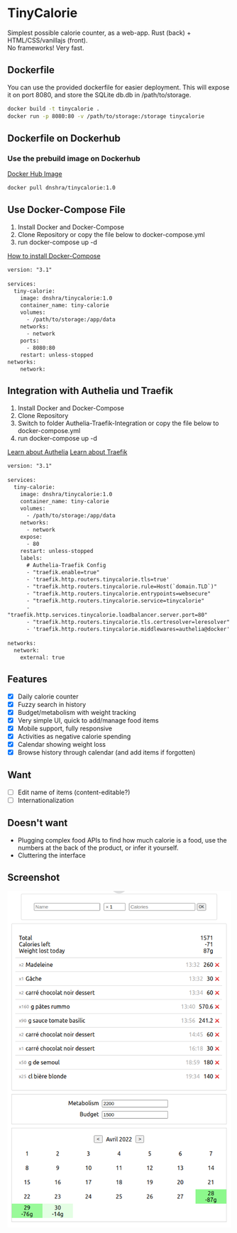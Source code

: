 # TinyCalorie

Simplest possible calorie counter, as a web-app. Rust (back) + HTML/CSS/vanillajs (front).  
No frameworks! Very fast.

## Dockerfile

You can use the provided dockerfile for easier deployment.
This will expose it on port 8080, and store the SQLite db.db in /path/to/storage.

```bash
docker build -t tinycalorie .
docker run -p 8080:80 -v /path/to/storage:/storage tinycalorie
```
## Dockerfile on Dockerhub

### Use the prebuild image on Dockerhub
[Docker Hub Image](https://hub.docker.com/r/dnshra/tinycalorie)
```bash
docker pull dnshra/tinycalorie:1.0
```
## Use Docker-Compose File
1. Install Docker and Docker-Compose
2. Clone Repository or copy the file below to docker-compose.yml
3. run docker-compose up -d

[How to install Docker-Compose](https://docs.docker.com/compose/install/)

```
version: "3.1"

services:
  tiny-calorie:
    image: dnshra/tinycalorie:1.0
    container_name: tiny-calorie
    volumes: 
      - /path/to/storage:/app/data
    networks:
      - network
    ports: 
      - 8080:80
    restart: unless-stopped
networks:
    network:
```

## Integration with Authelia und Traefik
1. Install Docker and Docker-Compose
2. Clone Repository 
3. Switch to folder Authelia-Traefik-Integration or copy the file below to docker-compose.yml
3. run docker-compose up -d

[Learn about Authelia](https://www.authelia.com/)
[Learn about Traefik](hhttps://traefik.io/)

```
version: "3.1"

services:
  tiny-calorie:
    image: dnshra/tinycalorie:1.0
    container_name: tiny-calorie
    volumes: 
      - /path/to/storage:/app/data
    networks:
      - network
    expose: 
      - 80
    restart: unless-stopped
    labels:
      # Authelia-Traefik Config
      - "traefik.enable=true"
      - 'traefik.http.routers.tinycalorie.tls=true'
      - "traefik.http.routers.tinycalorie.rule=Host(`domain.TLD`)"
      - "traefik.http.routers.tinycalorie.entrypoints=websecure"
      - "traefik.http.routers.tinycalorie.service=tinycalorie"
      - "traefik.http.services.tinycalorie.loadbalancer.server.port=80"
      - "traefik.http.routers.tinycalorie.tls.certresolver=leresolver"
      - 'traefik.http.routers.tinycalorie.middlewares=authelia@docker'

networks:
  network:
    external: true
```

## Features

 - [x] Daily calorie counter
 - [x] Fuzzy search in history
 - [x] Budget/metabolism with weight tracking
 - [x] Very simple UI, quick to add/manage food items
 - [x] Mobile support, fully responsive
 - [x] Activities as negative calorie spending
 - [x] Calendar showing weight loss
 - [x] Browse history through calendar (and add items if forgotten)

## Want

 - [ ] Edit name of items (content-editable?)
 - [ ] Internationalization

## Doesn't want

 - Plugging complex food APIs to find how much calorie is a food, use the numbers at the back of the product, or infer it yourself.
 - Cluttering the interface

## Screenshot

![screenshot.png](screenshot.png)
